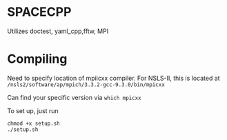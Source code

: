 # SPACECPP
Utilizes doctest, yaml_cpp,fftw, MPI
# Compiling
Need to specify location of mpiicxx compiler. For NSLS-II, this is located at
`
/nsls2/software/ap/mpich/3.3.2-gcc-9.3.0/bin/mpicxx
`

Can find your specific version via `which mpicxx`

To set up, just run 
```
chmod +x setup.sh
./setup.sh
```